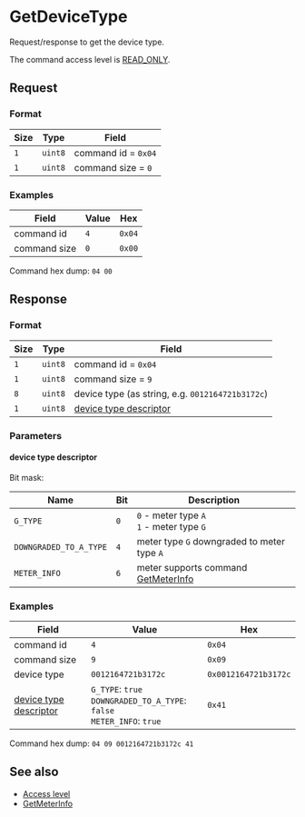 # GetDeviceType

Request/response to get the device type.

The command access level is [READ_ONLY](../basics.md#command-access-level).


## Request

### Format

| Size | Type    | Field               |
| ---- | ------- | ------------------- |
| `1`  | `uint8` | command id = `0x04` |
| `1`  | `uint8` | command size = `0`  |

### Examples

| Field        | Value | Hex    |
| ------------ | ----- | ------ |
| command id   | `4`   | `0x04` |
| command size | `0`   | `0x00` |

Command hex dump: `04 00`


## Response

### Format

| Size | Type    | Field                                             |
| ---- | ------- | ------------------------------------------------- |
| `1`  | `uint8` | command id = `0x04`                               |
| `1`  | `uint8` | command size = `9`                                |
| `8`  | `uint8` | device type (as string, e.g. `0012164721b3172c`)  |
| `1`  | `uint8` | [device type descriptor](#device-type-descriptor) |

### Parameters

#### **device type descriptor**

Bit mask:

| Name                   | Bit | Description                                              |
| ---------------------- | --- | -------------------------------------------------------- |
| `G_TYPE`               | `0` | `0` - meter type `A`<br>`1` - meter type `G`             |
| `DOWNGRADED_TO_A_TYPE` | `4` | meter type `G` downgraded to meter type `A`              |
| `METER_INFO`           | `6` | meter supports command [GetMeterInfo](./GetMeterInfo.md) |

### Examples

| Field                                             | Value                                                                       | Hex                  |
| ------------------------------------------------- | --------------------------------------------------------------------------- | -------------------- |
| command id                                        | `4`                                                                         | `0x04`               |
| command size                                      | `9`                                                                         | `0x09`               |
| device type                                       | `0012164721b3172c`                                                          | `0x0012164721b3172c` |
| [device type descriptor](#device-type-descriptor) | `G_TYPE`: `true`<br>`DOWNGRADED_TO_A_TYPE`: `false`<br>`METER_INFO`: `true` | `0x41`               |

Command hex dump: `04 09 0012164721b3172c 41`


## See also

* [Access level](../basics.md#command-access-level)
* [GetMeterInfo](./GetMeterInfo.md)
